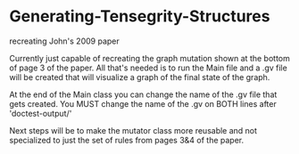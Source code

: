 # Generating-Tensegrity-Structures
recreating John's 2009 paper

Currently just capable of recreating the graph mutation shown at the bottom of page 3 of the paper. All that's needed is to run the Main file and a .gv file will be created that will visualize a graph of the final state of the graph.

At the end of the Main class you can change the name of the .gv file that gets created. You MUST change the name of the .gv on BOTH lines after 'doctest-output/'

Next steps will be to make the mutator class more reusable and not specialized to just the set of rules from pages 3&4 of the paper.
